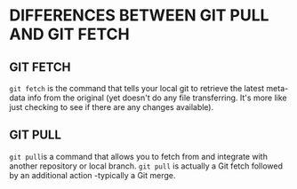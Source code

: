 # DIFFERENCES BETWEEN GIT PULL AND GIT FETCH

## GIT FETCH

```git fetch``` is the command that tells your local git to retrieve the latest meta-data info from the original (yet doesn't do any file transferring. It's more like just checking to see if there are any changes available).


## GIT PULL

```git pull```is a command that allows you to fetch from and integrate with another repository or local branch.
```git pull``` is actually a Git fetch followed by an additional action -typically a Git merge.


